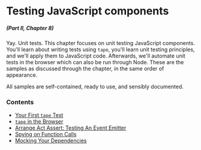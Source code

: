 # Testing JavaScript components

##### _(Part II, Chapter 8)_

Yay. Unit tests. This chapter focuses on unit testing JavaScript components. You'll learn about writing tests using `tape`, you'll learn unit testing principles, and we'll apply them to JavaScript code. Afterwards, we'll automate unit tests in the browser which can also be run through Node. These are the samples as discussed through the chapter, in the same order of appearance.

All samples are self-contained, ready to use, and sensibly documented.

### Contents

- [Your First `tape` Test](https://github.com/bevacqua/buildfirst/tree/master/ch08/01_your-first-tape-test)
- [`tape` in the Browser](https://github.com/bevacqua/buildfirst/tree/master/ch08/02_tape-in-the-browser)
- [Arrange Act Assert: Testing An Event Emitter](https://github.com/bevacqua/buildfirst/tree/master/ch08/03_arrange-act-assert)
- [Spying on Function Calls](https://github.com/bevacqua/buildfirst/tree/master/ch08/04_spying-on-function-calls)
- [Mocking Your Dependencies](https://github.com/bevacqua/buildfirst/tree/master/ch08/05_mocking-your-dependencies)
